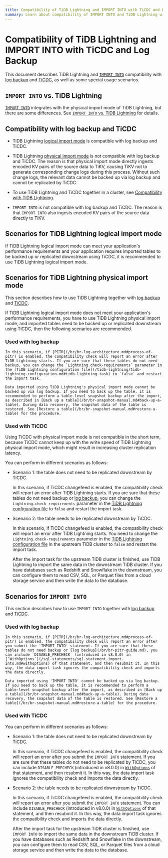```yaml
---
title: Compatibility of TiDB Lightning and IMPORT INTO with TiCDC and Log Backup
summary: Learn about compatibility of IMPORT INTO and TiDB Lightning with log backup and TiCDC.
---
```


# Compatibility of TiDB Lightning and IMPORT INTO with TiCDC and Log Backup

This document describes TiDB Lightning and [`IMPORT INTO`](/sql-statements/sql-statement-import-into.md) compatibility with [log backup](/br/br-pitr-guide.md) and [TiCDC](/ticdc/ticdc-overview.md), as well as some special usage scenarios.

## `IMPORT INTO` vs. TiDB Lightning

[`IMPORT INTO`](/sql-statements/sql-statement-import-into.md) integrates with the physical import mode of TiDB Lightning, but there are some differences. See [`IMPORT INTO` vs. TiDB Lightning](/tidb-lightning/import-into-vs-tidb-lightning.md) for details.

## Compatibility with log backup and TiCDC

- TiDB Lightning [logical import mode](/tidb-lightning/tidb-lightning-logical-import-mode.md) is compatible with log backup and TiCDC.

- TiDB Lightning [physical import mode](/tidb-lightning/tidb-lightning-physical-import-mode.md) is not compatible with log backup and TiCDC. The reason is that physical import mode directly ingests encoded KV pairs of the source data to TiKV, causing TiKV not to generate corresponding change logs during this process. Without such change logs, the relevant data cannot be backed up via log backup and cannot be replicated by TiCDC.

- To use TiDB Lightning and TiCDC together in a cluster, see [Compatibility with TiDB Lightning](/ticdc/ticdc-compatibility.md#compatibility-with-tidb-lightning).

- `IMPORT INTO` is not compatible with log backup and TiCDC. The reason is that `IMPORT INTO` also ingests encoded KV pairs of the source data directly to TiKV.

## Scenarios for TiDB Lightning logical import mode

If TiDB Lightning logical import mode can meet your application's performance requirements and your application requires imported tables to be backed up or replicated downstream using TiCDC, it is recommended to use TiDB Lightning logical import mode.

## Scenarios for TiDB Lightning physical import mode

This section describes how to use TiDB Lightning together with [log backup](/br/br-pitr-guide.md) and [TiCDC](/ticdc/ticdc-overview.md).

If TiDB Lightning logical import mode does not meet your application's performance requirements, you have to use TiDB Lightning physical import mode, and imported tables need to be backed up or replicated downstream using TiCDC, then the following scenarios are recommended.

### Used with log backup

    In this scenario, if [PITR](/br/br-log-architecture.md#process-of-pitr) is enabled, the compatibility check will report an error after TiDB Lightning starts. If you are sure that these tables do not need backup, you can change the `Lightning.check-requirements` parameter in the [TiDB Lightning configuration file](/tidb-lightning/tidb-lightning-configuration.md#tidb-lightning-task) to `false` and restart the import task.

    Data imported using TiDB Lightning's physical import mode cannot be backed up via log backup. If you need to back up the table, it is recommended to perform a table-level snapshot backup after the import, as described in [Back up a table](/br/br-snapshot-manual.md#back-up-a-table). During data recovery, the snapshot data of the table is restored. See [Restore a table](/br/br-snapshot-manual.md#restore-a-table) for the procedure.

### Used with TiCDC

Using TiCDC with physical import mode is not compatible in the short term, because TiCDC cannot keep up with the write speed of TiDB Lightning physical import mode, which might result in increasing cluster replication latency.

You can perform in different scenarios as follows:

- Scenario 1: the table does not need to be replicated downstream by TiCDC.

    In this scenario, if TiCDC changefeed is enabled, the compatibility check will report an error after TiDB Lightning starts. If you are sure that these tables do not need backup or [log backup](/br/br-pitr-guide.md), you can change the `Lightning.check-requirements` parameter in the [TiDB Lightning configuration file](/tidb-lightning/tidb-lightning-configuration.md#tidb-lightning-task) to `false` and restart the import task.

- Scenario 2: the table needs to be replicated downstream by TiCDC.

    In this scenario, if TiCDC changefeed is enabled, the compatibility check will report an error after TiDB Lightning starts. You need to change the `Lightning.check-requirements` parameter in the [TiDB Lightning configuration file](/tidb-lightning/tidb-lightning-configuration.md#tidb-lightning-task) in the upstream TiDB cluster to `false` and restart the import task.

    After the import task for the upstream TiDB cluster is finished, use TiDB Lightning to import the same data in the downstream TiDB cluster. If you have databases such as Redshift and Snowflake in the downstream, you can configure them to read CSV, SQL, or Parquet files from a cloud storage service and then write the data to the database.

## Scenarios for `IMPORT INTO`

This section describes how to use `IMPORT INTO` together with [log backup](/br/br-pitr-guide.md) and [TiCDC](/ticdc/ticdc-overview.md).

### Used with log backup

    In this scenario, if [PITR](/br/br-log-architecture.md#process-of-pitr) is enabled, the compatibility check will report an error after you submit the `IMPORT INTO` statement. If you are sure that these tables do not need backup or [log backup](/br/br-pitr-guide.md), you can include `DISABLE_PRECHECK` (introduced in v8.0.0) in [`WithOptions`](/sql-statements/sql-statement-import-into.md#withoptions) of that statement, and then resubmit it. In this way, the data import task ignores the compatibility check and imports the data directly.

    Data imported using 'IMPORT INTO' cannot be backed up via log backup. If you need to back up the table, it is recommended to perform a table-level snapshot backup after the import, as described in [Back up a table](/br/br-snapshot-manual.md#back-up-a-table). During data recovery, the snapshot data of the table is restored. See [Restore a table](/br/br-snapshot-manual.md#restore-a-table) for the procedure.

### Used with TiCDC

You can perform in different scenarios as follows:

- Scenario 1: the table does not need to be replicated downstream by TiCDC.

    In this scenario, if TiCDC changefeed is enabled, the compatibility check will report an error after you submit the `IMPORT INTO` statement. If you are sure that these tables do not need to be replicated by TiCDC, you can include `DISABLE_PRECHECK` (introduced in v8.0.0) in [`WithOptions`](/sql-statements/sql-statement-import-into.md#withoptions) of that statement, and then resubmit it. In this way, the data import task ignores the compatibility check and imports the data directly.

- Scenario 2: the table needs to be replicated downstream by TiCDC.

    In this scenario, if TiCDC changefeed is enabled, the compatibility check will report an error after you submit the `IMPORT INTO` statement. You can include `DISABLE_PRECHECK` (introduced in v8.0.0) in [`WithOptions`](/sql-statements/sql-statement-import-into.md#withoptions) of that statement, and then resubmit it. In this way, the data import task ignores the compatibility check and imports the data directly.

    After the import task for the upstream TiDB cluster is finished, use `IMPORT INTO` to import the same data in the downstream TiDB cluster. If you have databases such as Redshift and Snowflake in the downstream, you can configure them to read CSV, SQL, or Parquet files from a cloud storage service and then write the data to the database.
